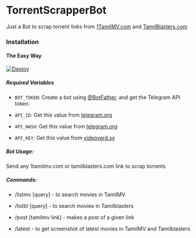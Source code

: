 # TorrentScrapperBot
Just a Bot to scrap torrent links from [1TamilMV.com](https://1Tamilmv.com/) and [TamilBlasters.com](https://tamilblasters.com/)
### Installation

#### The Easy Way

[![Deploy](https://www.herokucdn.com/deploy/button.svg)](https://heroku.com/deploy)

##### Required Variables

* `BOT_TOKEN`: Create a bot using [@BotFather](https://telegram.dog/BotFather), and get the Telegram API token.

* `API_ID`: Get this value from [telegram.org](https://my.telegram.org/apps)
* `API_HASH`: Get this value from [telegram.org](https://my.telegram.org/apps)

* `API_KEY`: Get this value from [videovard.sx](https://videovard.sx/settings)

##### Bot Usage:

Send any 1tamilmv.com or tamilblasters.com link to scrap torrents

##### Commands:

* /listmv [query] - to search movies in TamilMV

* /listbl [query] - to search movies in Tamilblasters

* /post [tamilmv link] - makes a post of a given link

* /latest - to get screenshot of latest movies in TamilMV and Tamilblasters

